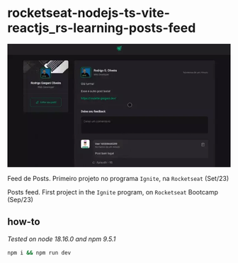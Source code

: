# rocketseat-nodejs-ts-vite-reactjs_rs-learning-posts-feed

![thumbnail](./thumbnail.webp)

Feed de Posts. Primeiro projeto no programa `Ignite`, na `Rocketseat` (Set/23)

Posts feed. First project in the `Ignite` program, on `Rocketseat` Bootcamp (Sep/23)

## how-to

_Tested on node 18.16.0 and npm 9.5.1_

```bash
npm i && npm run dev
```
